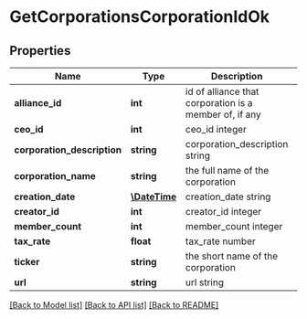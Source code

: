 # GetCorporationsCorporationIdOk

## Properties
Name | Type | Description | Notes
------------ | ------------- | ------------- | -------------
**alliance_id** | **int** | id of alliance that corporation is a member of, if any | [optional] 
**ceo_id** | **int** | ceo_id integer | 
**corporation_description** | **string** | corporation_description string | 
**corporation_name** | **string** | the full name of the corporation | 
**creation_date** | [**\DateTime**](\DateTime.md) | creation_date string | 
**creator_id** | **int** | creator_id integer | 
**member_count** | **int** | member_count integer | 
**tax_rate** | **float** | tax_rate number | 
**ticker** | **string** | the short name of the corporation | 
**url** | **string** | url string | 

[[Back to Model list]](../README.md#documentation-for-models) [[Back to API list]](../README.md#documentation-for-api-endpoints) [[Back to README]](../README.md)


